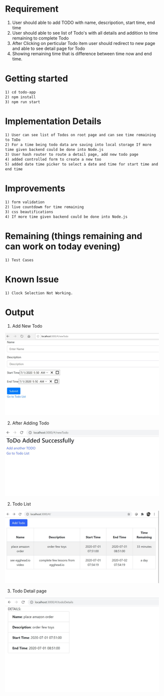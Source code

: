 # Requirement
1) User should able to add TODO with name, descripotion, start time, end time
2) User should able to see list of Todo's with all details and addition to time remaining to complete Todo
3) After Clicking on perticular Todo item user should redirect to new page and able to see detail page for Todo
4) Showing remaining time that is difference between time now and end time.


# Getting started
	1) cd todo-app
	2) npm install
	3) npm run start

# Implementation Details
	1) User can see list of Todos on root page and can see time remaining to ToDo
	2) For a time being todo data are saving into local storage If more time given backend could be done into Node.js
	3) User hash router to route a detail page, add new todo page
	4) added controlled form to create a new too
	5) added date time picker to select a date and time for start time and end time

# Improvements 
	1) form validation
	2) live countdowm for time remaining
	3) css beautifications
	4) If more time given backend could be done into Node.js


# Remaining (things remaining and can work on today evening)
	1) Test Cases

# Known Issue
	1) Clock Selection Not Working.

# Output
1) Add New Todo

![alt text](https://github.com/priyanka-ukirde/todo-app-assignment/blob/master/UI-screens/add-new-todo.JPG "Add new Todo")

2) After Adding Todo

![alt text](https://github.com/priyanka-ukirde/todo-app-assignment/blob/master/UI-screens/after-adding-todo.JPG "After Adding Todo")

2) Todo List 

![alt text](https://github.com/priyanka-ukirde/todo-app-assignment/blob/master/UI-screens/todo-list.JPG "Todo List")

3) Todo Detail page

![alt text](https://github.com/priyanka-ukirde/todo-app-assignment/blob/master/UI-screens/todo-details.JPG "Todo Detail Page")

